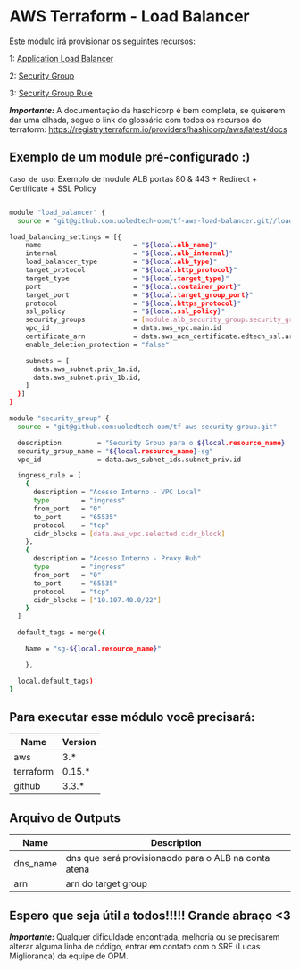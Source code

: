 # AWS Terraform - Load Balancer
Este módulo irá provisionar os seguintes recursos:

1: [Application Load Balancer](https://registry.terraform.io/providers/hashicorp/aws/latest/docs/resources/lb)

2: [Security Group](https://registry.terraform.io/providers/hashicorp/aws/latest/docs/resources/security_group)

3: [Security Group Rule](https://registry.terraform.io/providers/hashicorp/aws/latest/docs/resources/security_group_rule)

**_Importante:_** A documentação da haschicorp é bem completa, se quiserem dar uma olhada, segue o link do glossário com todos os recursos do terraform: https://registry.terraform.io/providers/hashicorp/aws/latest/docs

## Exemplo de um module pré-configurado :)
`Caso de uso`: Exemplo de module ALB portas 80 & 443 + Redirect + Certificate + SSL Policy

```bash

module "load_balancer" {
  source = "git@github.com:uoledtech-opm/tf-aws-load-balancer.git//load-balancer-only"

load_balancing_settings = [{
    name                       = "${local.alb_name}"
    internal                   = "${local.alb_internal}"
    load_balancer_type         = "${local.alb_type}"
    target_protocol            = "${local.http_protocol}"
    target_type                = "${local.target_type}"
    port                       = "${local.container_port}"
    target_port                = "${local.target_group_port}"
    protocol                   = "${local.https_protocol}"
    ssl_policy                 = "${local.ssl_policy}"
    security_groups            = [module.alb_security_group.security_group_id]
    vpc_id                     = data.aws_vpc.main.id
    certificate_arn            = data.aws_acm_certificate.edtech_ssl.arn
    enable_deletion_protection = "false"

    subnets = [
      data.aws_subnet.priv_1a.id,
      data.aws_subnet.priv_1b.id,
    ]
  }]
}

module "security_group" {
  source = "git@github.com:uoledtech-opm/tf-aws-security-group.git"

  description         = "Security Group para o ${local.resource_name} :)"
  security_group_name = "${local.resource_name}-sg"
  vpc_id              = data.aws_subnet_ids.subnet_priv.id

  ingress_rule = [
    {
      description = "Acesso Interno - VPC Local"
      type        = "ingress"
      from_port   = "0"
      to_port     = "65535"
      protocol    = "tcp"
      cidr_blocks = [data.aws_vpc.selected.cidr_block]
    },
    {
      description = "Acesso Interno - Proxy Hub"
      type        = "ingress"
      from_port   = "0"
      to_port     = "65535"
      protocol    = "tcp"
      cidr_blocks = ["10.107.40.0/22"]
    }
  ]

  default_tags = merge({

    Name = "sg-${local.resource_name}"

    },

  local.default_tags)
}

```

## Para executar esse módulo você precisará: 

| Name | Version|
|------|--------|
| aws | 3.* |
| terraform | 0.15.*| 
| github | 3.3.*


## Arquivo de Outputs

| Name | Description |
| ---- | ----------- |
| dns_name | dns que será provisionaodo para o ALB na conta atena|
| arn | arn do target group|


## Espero que seja útil a todos!!!!! Grande abraço <3


**_Importante:_** Qualquer dificuldade encontrada, melhoria ou se precisarem alterar alguma linha de código, entrar em contato com o SRE (Lucas Migliorança) da equipe de OPM.
